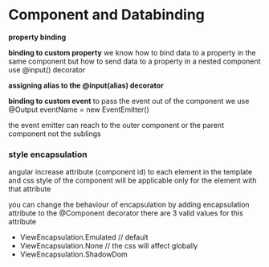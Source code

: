 # Component and Databinding

**property binding**

**binding to custom property**
we know how to bind data to a property in the same component
but how to send data to a property in a nested component
use @input() decorator

**assigning alias to the @input(alias) decorator**

**binding to custom event**
to pass the event out of the component we use
      @Output eventName = new EventEmitter<dataType>()

the event emitter can reach to the outer component or the parent component not the sublings 

### style encapsulation 
angular increase attribute (component id) to each element in the template and css style of the component will be applicable only for the element with that attribute

you can change the behaviour of encapsulation by adding encapsulation attribute to the @Component decorator
there are 3 valid values for this attribute
-  ViewEncapsulation.Emulated // default
-  ViewEncapsulation.None  // the css will affect globally
-  ViewEncapsulation.ShadowDom
